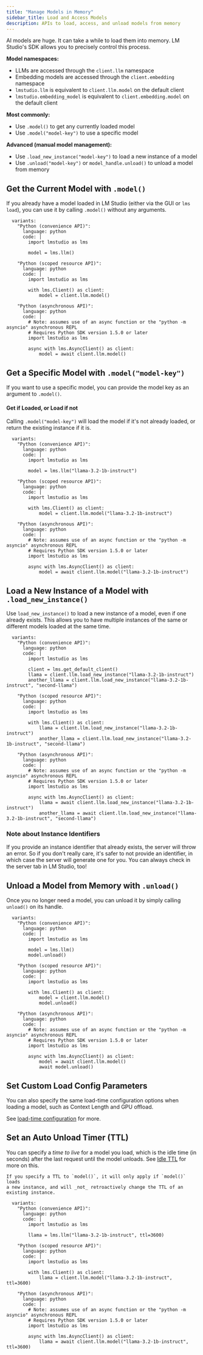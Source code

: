 ```yaml
---
title: "Manage Models in Memory"
sidebar_title: Load and Access Models
description: APIs to load, access, and unload models from memory
---
```


AI models are huge. It can take a while to load them into memory. LM Studio's SDK allows you to precisely control this process.

**Model namespaces:**

  - LLMs are accessed through the `client.llm` namespace
  - Embedding models are accessed through the `client.embedding` namespace
  - `lmstudio.llm` is equivalent to `client.llm.model` on the default client
  - `lmstudio.embedding_model` is equivalent to `client.embedding.model` on the default client

**Most commonly:**
  - Use `.model()` to get any currently loaded model
  - Use `.model("model-key")` to use a specific model

**Advanced (manual model management):**
  - Use `.load_new_instance("model-key")` to load a new instance of a model
  - Use `.unload("model-key")` or `model_handle.unload()` to unload a model from memory

## Get the Current Model with `.model()`

If you already have a model loaded in LM Studio (either via the GUI or `lms load`),
you can use it by calling `.model()` without any arguments.

```lms_code_snippet
  variants:
    "Python (convenience API)":
      language: python
      code: |
        import lmstudio as lms

        model = lms.llm()

    "Python (scoped resource API)":
      language: python
      code: |
        import lmstudio as lms

        with lms.Client() as client:
            model = client.llm.model()

    "Python (asynchronous API)":
      language: python
      code: |
        # Note: assumes use of an async function or the "python -m asyncio" asynchronous REPL
        # Requires Python SDK version 1.5.0 or later
        import lmstudio as lms

        async with lms.AsyncClient() as client:
            model = await client.llm.model()

```

## Get a Specific Model with `.model("model-key")`

If you want to use a specific model, you can provide the model key as an argument to `.model()`.

#### Get if Loaded, or Load if not
Calling `.model("model-key")` will load the model if it's not already loaded, or return the existing instance if it is.

```lms_code_snippet
  variants:
    "Python (convenience API)":
      language: python
      code: |
        import lmstudio as lms

        model = lms.llm("llama-3.2-1b-instruct")

    "Python (scoped resource API)":
      language: python
      code: |
        import lmstudio as lms

        with lms.Client() as client:
            model = client.llm.model("llama-3.2-1b-instruct")

    "Python (asynchronous API)":
      language: python
      code: |
        # Note: assumes use of an async function or the "python -m asyncio" asynchronous REPL
        # Requires Python SDK version 1.5.0 or later
        import lmstudio as lms

        async with lms.AsyncClient() as client:
            model = await client.llm.model("llama-3.2-1b-instruct")

```

<!--
Learn more about the `.model()` method and the parameters it accepts in the [API Reference](../api-reference/model).
-->

## Load a New Instance of a Model with `.load_new_instance()`

Use `load_new_instance()` to load a new instance of a model, even if one already exists.
This allows you to have multiple instances of the same or different models loaded at the same time.

```lms_code_snippet
  variants:
    "Python (convenience API)":
      language: python
      code: |
        import lmstudio as lms

        client = lms.get_default_client()
        llama = client.llm.load_new_instance("llama-3.2-1b-instruct")
        another_llama = client.llm.load_new_instance("llama-3.2-1b-instruct", "second-llama")

    "Python (scoped resource API)":
      language: python
      code: |
        import lmstudio as lms

        with lms.Client() as client:
            llama = client.llm.load_new_instance("llama-3.2-1b-instruct")
            another_llama = client.llm.load_new_instance("llama-3.2-1b-instruct", "second-llama")

    "Python (asynchronous API)":
      language: python
      code: |
        # Note: assumes use of an async function or the "python -m asyncio" asynchronous REPL
        # Requires Python SDK version 1.5.0 or later
        import lmstudio as lms

        async with lms.AsyncClient() as client:
            llama = await client.llm.load_new_instance("llama-3.2-1b-instruct")
            another_llama = await client.llm.load_new_instance("llama-3.2-1b-instruct", "second-llama")

```

<!--
Learn more about the `.load_new_instance()` method and the parameters it accepts in the [API Reference](../api-reference/load_new_instance).
-->

### Note about Instance Identifiers

If you provide an instance identifier that already exists, the server will throw an error.
So if you don't really care, it's safer to not provide an identifier, in which case
the server will generate one for you. You can always check in the server tab in LM Studio, too!

## Unload a Model from Memory with `.unload()`

Once you no longer need a model, you can unload it by simply calling `unload()` on its handle.

```lms_code_snippet
  variants:
    "Python (convenience API)":
      language: python
      code: |
        import lmstudio as lms

        model = lms.llm()
        model.unload()

    "Python (scoped resource API)":
      language: python
      code: |
        import lmstudio as lms

        with lms.Client() as client:
            model = client.llm.model()
            model.unload()

    "Python (asynchronous API)":
      language: python
      code: |
        # Note: assumes use of an async function or the "python -m asyncio" asynchronous REPL
        # Requires Python SDK version 1.5.0 or later
        import lmstudio as lms

        async with lms.AsyncClient() as client:
            model = await client.llm.model()
            await model.unload()

```

## Set Custom Load Config Parameters

You can also specify the same load-time configuration options when loading a model, such as Context Length and GPU offload. 

See [load-time configuration](../llm-prediction/parameters) for more.

## Set an Auto Unload Timer (TTL)

You can specify a _time to live_ for a model you load, which is the idle time (in seconds)
after the last request until the model unloads. See [Idle TTL](/docs/app/api/ttl-and-auto-evict) for more on this.

```lms_protip
If you specify a TTL to `model()`, it will only apply if `model()` loads
a new instance, and will _not_ retroactively change the TTL of an existing instance.
```

```lms_code_snippet
  variants:
    "Python (convenience API)":
      language: python
      code: |
        import lmstudio as lms

        llama = lms.llm("llama-3.2-1b-instruct", ttl=3600)

    "Python (scoped resource API)":
      language: python
      code: |
        import lmstudio as lms

        with lms.Client() as client:
            llama = client.llm.model("llama-3.2-1b-instruct", ttl=3600)

    "Python (asynchronous API)":
      language: python
      code: |
        # Note: assumes use of an async function or the "python -m asyncio" asynchronous REPL
        # Requires Python SDK version 1.5.0 or later
        import lmstudio as lms

        async with lms.AsyncClient() as client:
            llama = await client.llm.model("llama-3.2-1b-instruct", ttl=3600)

```

<!--
(TODO?: Cover the JIT implications of setting a TTL, and the default TTL variations)
-->

